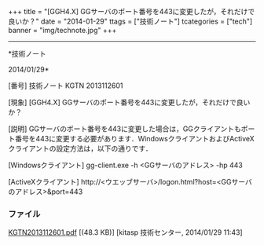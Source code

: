 ﻿+++
title = "[GGH4.X] GGサーバのポート番号を443に変更したが，それだけで良いか？"
date = "2014-01-29"
ttags = ["技術ノート"]
tcategories = ["tech"]
banner = "img/technote.jpg"
+++

-----------------------------------------------------------------------------------------------------------------------------

*技術ノート

2014/01/29*


[番号]
技術ノート KGTN 2013112601

[現象]
[GGH4.X] GGサーバのポート番号を443に変更したが，それだけで良いか？

[説明]
GGサーバのポート番号を443に変更した場合は，GGクライアントもポート番号を443に変更する必要があります．WindowsクライアントおよびActiveXクライアントの設定方法は，以下の通りです．

[Windowsクライアント]
gg-client.exe -h <GGサーバのアドレス> -hp 443

[ActiveXクライアント]
http://<ウエッブサーバ>/logon.html?host=<GGサーバのアドレス>&port=443


### ファイル

 
 


[KGTN2013112601.pdf](http://techreport.kitasp.net/attachments/download/1421/KGTN2013112601.pdf)
 [(48.3 KB)] [kitasp 技術センター, 2014/01/29
11:43]


 


 

